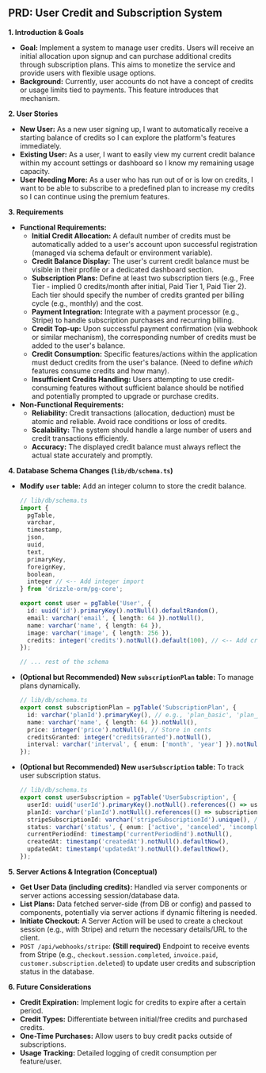 ## PRD: User Credit and Subscription System

**1. Introduction & Goals**

*   **Goal:** Implement a system to manage user credits. Users will receive an initial allocation upon signup and can purchase additional credits through subscription plans. This aims to monetize the service and provide users with flexible usage options.
*   **Background:** Currently, user accounts do not have a concept of credits or usage limits tied to payments. This feature introduces that mechanism.

**2. User Stories**

*   **New User:** As a new user signing up, I want to automatically receive a starting balance of credits so I can explore the platform's features immediately.
*   **Existing User:** As a user, I want to easily view my current credit balance within my account settings or dashboard so I know my remaining usage capacity.
*   **User Needing More:** As a user who has run out of or is low on credits, I want to be able to subscribe to a predefined plan to increase my credits so I can continue using the premium features.

**3. Requirements**

*   **Functional Requirements:**
    *   **Initial Credit Allocation:** A default number of credits must be automatically added to a user's account upon successful registration (managed via schema default or environment variable).
    *   **Credit Balance Display:** The user's current credit balance must be visible in their profile or a dedicated dashboard section.
    *   **Subscription Plans:** Define at least two subscription tiers (e.g., Free Tier - implied 0 credits/month after initial, Paid Tier 1, Paid Tier 2). Each tier should specify the number of credits granted per billing cycle (e.g., monthly) and the cost.
    *   **Payment Integration:** Integrate with a payment processor (e.g., Stripe) to handle subscription purchases and recurring billing.
    *   **Credit Top-up:** Upon successful payment confirmation (via webhook or similar mechanism), the corresponding number of credits must be added to the user's balance.
    *   **Credit Consumption:** Specific features/actions within the application must deduct credits from the user's balance. (Need to define *which* features consume credits and how many).
    *   **Insufficient Credits Handling:** Users attempting to use credit-consuming features without sufficient balance should be notified and potentially prompted to upgrade or purchase credits.
*   **Non-Functional Requirements:**
    *   **Reliability:** Credit transactions (allocation, deduction) must be atomic and reliable. Avoid race conditions or loss of credits.
    *   **Scalability:** The system should handle a large number of users and credit transactions efficiently.
    *   **Accuracy:** The displayed credit balance must always reflect the actual state accurately and promptly.

**4. Database Schema Changes (`lib/db/schema.ts`)**

*   **Modify `user` table:** Add an integer column to store the credit balance.
    ```typescript
    // lib/db/schema.ts
    import {
      pgTable,
      varchar,
      timestamp,
      json,
      uuid,
      text,
      primaryKey,
      foreignKey,
      boolean,
      integer // <-- Add integer import
    } from 'drizzle-orm/pg-core';

    export const user = pgTable('User', {
      id: uuid('id').primaryKey().notNull().defaultRandom(),
      email: varchar('email', { length: 64 }).notNull(),
      name: varchar('name', { length: 64 }),
      image: varchar('image', { length: 256 }),
      credits: integer('credits').notNull().default(100), // <-- Add credits column, default e.g. 100
    });

    // ... rest of the schema
    ```
*   **(Optional but Recommended) New `subscriptionPlan` table:** To manage plans dynamically.
    ```typescript
    // lib/db/schema.ts
    export const subscriptionPlan = pgTable('SubscriptionPlan', {
      id: varchar('planId').primaryKey(), // e.g., 'plan_basic', 'plan_pro', potentially Stripe Plan ID
      name: varchar('name', { length: 64 }).notNull(),
      price: integer('price').notNull(), // Store in cents
      creditsGranted: integer('creditsGranted').notNull(),
      interval: varchar('interval', { enum: ['month', 'year'] }).notNull(), // Or use Stripe interval strings
    });
    ```
*   **(Optional but Recommended) New `userSubscription` table:** To track user subscription status.
    ```typescript
    // lib/db/schema.ts
    export const userSubscription = pgTable('UserSubscription', {
      userId: uuid('userId').primaryKey().notNull().references(() => user.id),
      planId: varchar('planId').notNull().references(() => subscriptionPlan.id),
      stripeSubscriptionId: varchar('stripeSubscriptionId').unique(), // Store Stripe's ID
      status: varchar('status', { enum: ['active', 'canceled', 'incomplete', 'past_due'] }).notNull(), // Align with Stripe statuses
      currentPeriodEnd: timestamp('currentPeriodEnd').notNull(),
      createdAt: timestamp('createdAt').notNull().defaultNow(),
      updatedAt: timestamp('updatedAt').notNull().defaultNow(),
    });
    ```

**5. Server Actions & Integration (Conceptual)**

*   **Get User Data (including credits):** Handled via server components or server actions accessing session/database data.
*   **List Plans:** Data fetched server-side (from DB or config) and passed to components, potentially via server actions if dynamic filtering is needed.
*   **Initiate Checkout:** A Server Action will be used to create a checkout session (e.g., with Stripe) and return the necessary details/URL to the client.
*   `POST /api/webhooks/stripe`: **(Still required)** Endpoint to receive events from Stripe (e.g., `checkout.session.completed`, `invoice.paid`, `customer.subscription.deleted`) to update user credits and subscription status in the database.

**6. Future Considerations**

*   **Credit Expiration:** Implement logic for credits to expire after a certain period.
*   **Credit Types:** Differentiate between initial/free credits and purchased credits.
*   **One-Time Purchases:** Allow users to buy credit packs outside of subscriptions.
*   **Usage Tracking:** Detailed logging of credit consumption per feature/user. 